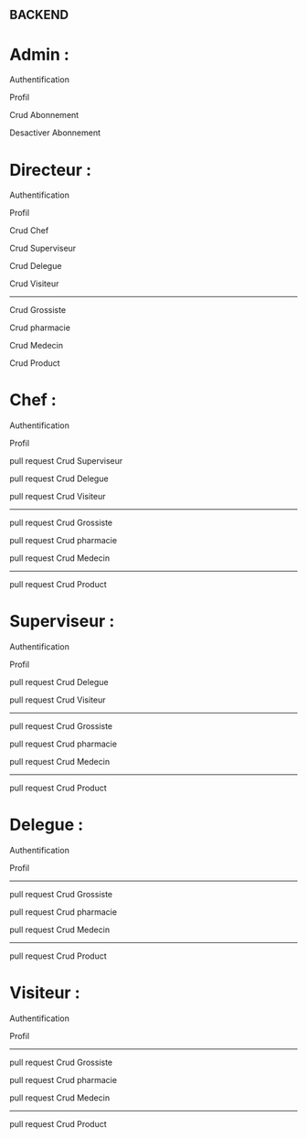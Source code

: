 ## BACKEND


# Admin :

Authentification

Profil 

Crud Abonnement

Desactiver Abonnement



# Directeur :

Authentification

Profil 

Crud Chef

Crud Superviseur

Crud Delegue

Crud Visiteur

----------------

Crud Grossiste

Crud pharmacie

Crud Medecin

Crud Product


# Chef :

Authentification

Profil 

pull request Crud Superviseur

pull request Crud Delegue

pull request Crud Visiteur

----------------

pull request Crud Grossiste

pull request Crud pharmacie

pull request Crud Medecin

---------------------

pull request Crud Product

# Superviseur : 

Authentification

Profil 

pull request Crud Delegue

pull request Crud Visiteur

-------------------------------


pull request Crud Grossiste

pull request Crud pharmacie

pull request Crud Medecin

---------------------

pull request Crud Product

# Delegue : 

Authentification

Profil

--------------------

pull request Crud Grossiste

pull request Crud pharmacie

pull request Crud Medecin

---------------------

pull request Crud Product

# Visiteur : 

Authentification

Profil

------------------------

pull request Crud Grossiste

pull request Crud pharmacie

pull request Crud Medecin

---------------------

pull request Crud Product



